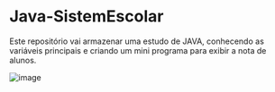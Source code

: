 # Java-SistemEscolar
Este repositório vai armazenar uma estudo de JAVA, conhecendo as variáveis principais e criando um mini programa para exibir a nota de alunos.


![image](https://github.com/TiagoUniverse/Java-SistemEscolar/assets/71237410/5f6275c5-c97c-491e-8725-791b6410082e)
